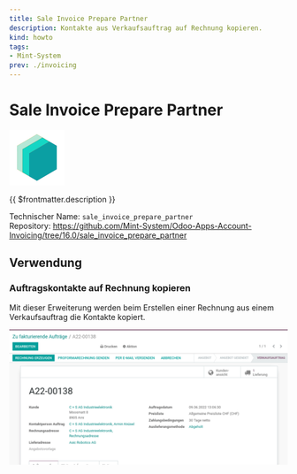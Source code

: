 ```yaml
---
title: Sale Invoice Prepare Partner
description: Kontakte aus Verkaufsauftrag auf Rechnung kopieren.
kind: howto
tags:
- Mint-System
prev: ./invoicing
---
```

# Sale Invoice Prepare Partner

![icon_oms_box](attachments/icons_odoo_mint_system.png)

{{ $frontmatter.description }}

Technischer Name: `sale_invoice_prepare_partner`\
Repository: <https://github.com/Mint-System/Odoo-Apps-Account-Invoicing/tree/16.0/sale_invoice_prepare_partner>

## Verwendung

### Auftragskontakte auf Rechnung kopieren

Mit dieser Erweiterung werden beim Erstellen einer Rechnung aus einem Verkaufsauftrag die Kontakte kopiert.

![Sale Invoice Prepare Partner](attachments/Sale%20Invoice%20Prepare%20Partner.gif)
